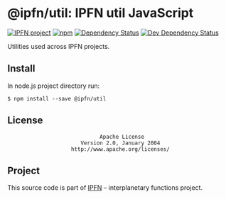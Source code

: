 # @ipfn/util: IPFN util JavaScript

[![IPFN project](https://img.shields.io/badge/project-IPFN-blue.svg?style=flat-square)](//github.com/ipfn)
[![npm](https://img.shields.io/npm/v/@ipfn/util.svg?maxAge=86400&style=flat-square)](https://www.npmjs.com/package/@ipfn/util)
[![Dependency Status](https://david-dm.org/ipfn/util.svg?style=flat-square)](https://david-dm.org/ipfn/util)
[![Dev Dependency Status](https://david-dm.org/ipfn/util/dev-status.svg?style=flat-square)](https://david-dm.org/ipfn/util?type=dev)

Utilities used across IPFN projects.

## Install

In node.js project directory run:

```console
$ npm install --save @ipfn/util
```

## License

                                 Apache License
                           Version 2.0, January 2004
                        http://www.apache.org/licenses/

## Project

This source code is part of [IPFN](//github.com/ipfn) – interplanetary functions project.
